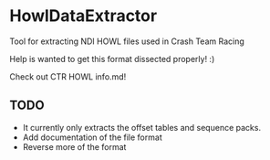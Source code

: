 # HowlDataExtractor
Tool for extracting NDI HOWL files used in Crash Team Racing

Help is wanted to get this format dissected properly!  :)

Check out CTR HOWL info.md!

## TODO
- It currently only extracts the offset tables and sequence packs.
- Add documentation of the file format
- Reverse more of the format
